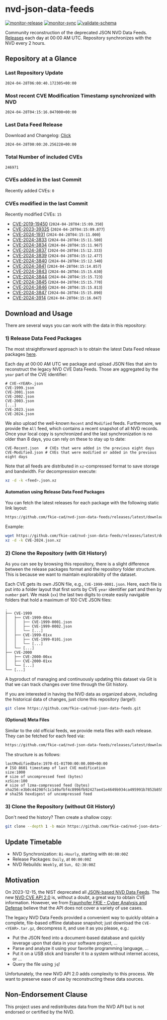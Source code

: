 # nvd-json-data-feeds

[![monitor-release](https://github.com/fkie-cad/nvd-json-data-feeds/actions/workflows/monitor_release.yml/badge.svg)](https://github.com/fkie-cad/nvd-json-data-feeds/actions/workflows/monitor_release.yml)
[![monitor-sync](https://github.com/fkie-cad/nvd-json-data-feeds/actions/workflows/monitor_sync.yml/badge.svg)](https://github.com/fkie-cad/nvd-json-data-feeds/actions/workflows/monitor_sync.yml)
[![validate-schema](https://github.com/fkie-cad/nvd-json-data-feeds/actions/workflows/validate_schema.yml/badge.svg)](https://github.com/fkie-cad/nvd-json-data-feeds/actions/workflows/validate_schema.yml)

Community reconstruction of the deprecated JSON NVD Data Feeds.
[Releases](https://github.com/fkie-cad/nvd-json-data-feeds/releases/latest) each day at 00:00 AM UTC.
Repository synchronizes with the NVD every 2 hours.

## Repository at a Glance

### Last Repository Update

```plain
2024-04-28T06:00:40.172305+00:00
```

### Most recent CVE Modification Timestamp synchronized with NVD

```plain
2024-04-28T04:15:16.047000+00:00
```

### Last Data Feed Release

Download and Changelog: [Click](https://github.com/fkie-cad/nvd-json-data-feeds/releases/latest)

```plain
2024-04-28T00:00:20.256228+00:00
```

### Total Number of included CVEs

```plain
246971
```

### CVEs added in the last Commit

Recently added CVEs: `0`



### CVEs modified in the last Commit

Recently modified CVEs: `15`

- [CVE-2019-19450](CVE-2019/CVE-2019-194xx/CVE-2019-19450.json) (`2024-04-28T04:15:09.350`)
- [CVE-2023-39325](CVE-2023/CVE-2023-393xx/CVE-2023-39325.json) (`2024-04-28T04:15:09.877`)
- [CVE-2024-1931](CVE-2024/CVE-2024-19xx/CVE-2024-1931.json) (`2024-04-28T04:15:11.000`)
- [CVE-2024-3833](CVE-2024/CVE-2024-38xx/CVE-2024-3833.json) (`2024-04-28T04:15:11.580`)
- [CVE-2024-3834](CVE-2024/CVE-2024-38xx/CVE-2024-3834.json) (`2024-04-28T04:15:11.967`)
- [CVE-2024-3837](CVE-2024/CVE-2024-38xx/CVE-2024-3837.json) (`2024-04-28T04:15:12.333`)
- [CVE-2024-3839](CVE-2024/CVE-2024-38xx/CVE-2024-3839.json) (`2024-04-28T04:15:12.477`)
- [CVE-2024-3840](CVE-2024/CVE-2024-38xx/CVE-2024-3840.json) (`2024-04-28T04:15:12.540`)
- [CVE-2024-3841](CVE-2024/CVE-2024-38xx/CVE-2024-3841.json) (`2024-04-28T04:15:14.857`)
- [CVE-2024-3843](CVE-2024/CVE-2024-38xx/CVE-2024-3843.json) (`2024-04-28T04:15:15.630`)
- [CVE-2024-3844](CVE-2024/CVE-2024-38xx/CVE-2024-3844.json) (`2024-04-28T04:15:15.723`)
- [CVE-2024-3845](CVE-2024/CVE-2024-38xx/CVE-2024-3845.json) (`2024-04-28T04:15:15.770`)
- [CVE-2024-3846](CVE-2024/CVE-2024-38xx/CVE-2024-3846.json) (`2024-04-28T04:15:15.813`)
- [CVE-2024-3847](CVE-2024/CVE-2024-38xx/CVE-2024-3847.json) (`2024-04-28T04:15:15.890`)
- [CVE-2024-3914](CVE-2024/CVE-2024-39xx/CVE-2024-3914.json) (`2024-04-28T04:15:16.047`)


## Download and Usage

There are several ways you can work with the data in this repository:

### 1) Release Data Feed Packages

The most straightforward approach is to obtain the latest Data Feed release packages [here](https://github.com/fkie-cad/nvd-json-data-feeds/releases/latest).

Each day at 00:00 AM UTC we package and upload JSON files that aim to reconstruct the legacy NVD CVE Data Feeds.
Those are aggregated by the `year` part of the CVE identifier:

```
# CVE-<YEAR>.json
CVE-1999.json
CVE-2001.json
CVE-2002.json
CVE-2003.json
[...]
CVE-2023.json
CVE-2024.json
```

We also upload the well-known `Recent` and `Modified` feeds.
Furthermore, we provide the `All` feed, which contains a recent snapshot of all NVD records.
Once your local copy is synchronized and the last synchronization is no older than 8 days, you can rely on these to stay up to date:

```plain
CVE-Recent.json   # CVEs that were added in the previous eight days
CVE-Modified.json # CVEs that were modified or added in the previous eight days
```

Note that all feeds are distributed in `xz`-compressed format to save storage and bandwidth.
For decompression execute:

```sh
xz -d -k <feed>.json.xz
```

#### Automation using Release Data Feed Packages

You can fetch the latest releases for each package with the following static link layout:

```sh
https://github.com/fkie-cad/nvd-json-data-feeds/releases/latest/download/CVE-<YEAR>.json.xz
```

Example:

```sh
wget https://github.com/fkie-cad/nvd-json-data-feeds/releases/latest/download/CVE-2024.json.xz
xz -d -k CVE-2024.json.xz
```

### 2) Clone the Repository (with Git History)

As you can see by browsing this repository, there is a slight difference between the release packages format and the repository folder structure.
This is because we want to maintain explorability of the dataset.

Each CVE gets its own JSON file, e.g., `CVE-1999-0001.json`.
Here, each file is put into a folder layout that first sorts by CVE `year` identifier part and then by `number` part.
We mask (`xx`) the last two digits to create easily navigable folders that hold a maximum of 100 CVE JSON files:

```plain
.
├── CVE-1999
│   ├── CVE-1999-00xx
│   │   ├── CVE-1999-0001.json
│   │   ├── CVE-1999-0002.json
│   │   └── [...]
│   ├── CVE-1999-01xx
│   │   ├── CVE-1999-0101.json
│   │   └── [...]
│   └── [...]
├── CVE-2000
│   ├── CVE-2000-00xx
│   ├── CVE-2000-01xx
│   └── [...]
└── [...]
```

A byproduct of managing and continuously updating this dataset via Git is that we can track changes over time through the Git history.

If you are interested in having the NVD data as organized above, including the historical data of changes, just clone this repository (large!):

```sh
git clone https://github.com/fkie-cad/nvd-json-data-feeds.git
```

#### (Optional) Meta Files

Similar to the old official feeds, we provide meta files with each release. They can be fetched for each feed via:

```sh
https://github.com/fkie-cad/nvd-json-data-feeds/releases/latest/download/CVE-<YEAR>.meta
```

The structure is as follows:

```plain
lastModifiedDate:1970-01-01T00:00:00.000+00:00                          # ISO 8601 timestamp of last CVE modification
size:1000                                                               # size of uncompressed feed (bytes)
xzSize:100                                                              # size of lzma-compressed feed (bytes)
sha256:e3b0c44298fc1c149afbf4c8996fb92427ae41e4649b934ca495991b7852b855 # sha256 hexdigest of uncompressed feed
```

### 3) Clone the Repository (without Git History)

Don't need the history? Then create a shallow copy:

```sh
git clone --depth 1 -b main https://github.com/fkie-cad/nvd-json-data-feeds.git
```


## Update Timetable

* NVD Synchronization: `Bi-Hourly`, starting with `00:00:00Z`
* Release Packages: `Daily`, at `00:00:00Z`
* NVD Rebuilds: `Weekly`, at `Sun, 02:30:00Z`


## Motivation

On 2023-12-15, the NIST deprecated all [JSON-based NVD Data Feeds](https://nvd.nist.gov/vuln/data-feeds#divRetirementBanner-1).
The new [NVD CVE API 2.0](https://nvd.nist.gov/developers/vulnerabilities) is, without a doubt, a great way to obtain CVE information.
However, we from [Fraunhofer FKIE - Cyber Analysis and Defense](https://www.fkie.fraunhofer.de/en/departments/cad.html) believe that the API does not cover a variety of use cases.

The legacy NVD Data Feeds provided a convenient way to quickly obtain a complete, file-based offline database snapshot; just download the `CVE-<YEAR>.tar.gz`, decompress it, and use it as you please, e.g.:

- Put the JSON feed into a document-based database and quickly leverage upon that data in your software project, ...
- Parse and analyze it using your favorite programming language, ...
- Put it on a USB stick and transfer it to a system without internet access, or ...
- Query the file using `jq`!

Unfortunately, the new NVD API 2.0 adds complexity to this process.
We want to preserve ease of use by reconstructing these data sources.

## Non-Endorsement Clause

This project uses and redistributes data from the NVD API but is not endorsed or certified by the NVD.